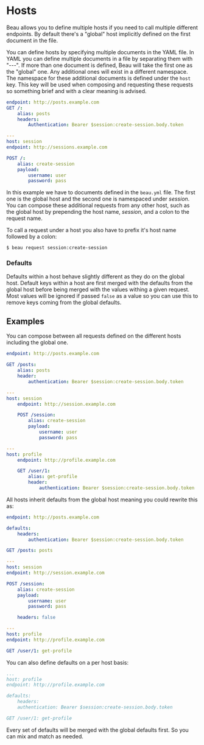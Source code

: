 # Hosts

Beau allows you to define multiple hosts if you need to call multiple different
endpoints. By default there's a "global" host implicitly defined on the first
document in the file.

You can define hosts by specifying multiple documents in the YAML file. In YAML
you can define multiple documents in a file by separating them with "---". If
more than one document is defined, Beau will take the first one as the "global"
one. Any additional ones will exist in a different namespace. The namespace for
these additional documents is defined under the `host` key. This key will be
used when composing and requesting these requests so something brief and with a
clear meaning is advised.

```yaml
endpoint: http://posts.example.com
GET /:
	alias: posts
	headers:
		Authentication: Bearer $session:create-session.body.token

---
host: session
endpoint: http://sessions.example.com

POST /:
	alias: create-session
	payload:
		username: user
		password: pass
```

In this example we have to documents defined in the `beau.yml` file. The first
one is the global host and the second one is namespaced under _session_. You can
compose these additional requests from any other host, such as the global host
by prepending the host name, _session_, and a colon to the request name.

To call a request under a host you also have to prefix it's host name followed
by a colon:

```
$ beau request session:create-session
```

### Defaults

Defaults within a host behave slightly different as they do on the global host.
Default keys within a host are first merged with the defaults from the global
host before being merged with the values withing a given request. Most values
will be ignored if passed `false` as a value so you can use this to remove keys
coming from the global defaults.

## Examples

You can compose between all requests defined on the different hosts including
the global one.

```yaml
endpoint: http://posts.example.com

GET /posts:
	alias: posts
	header:
		authentication: Bearer $session:create-session.body.token

---
host: session
	endpoint: http://session.example.com

	POST /session:
		alias: create-session
		payload:
			username: user
			password: pass

---
host: profile
	endpoint: http://profile.example.com

	GET /user/1:
		alias: get-profile
		header:
			authentication: Bearer $session:create-session.body.token
```

All hosts inherit defaults from the global host meaning you could rewrite this
as:

```yaml
endpoint: http://posts.example.com

defaults:
	headers:
		authentication: Bearer $session:create-session.body.token

GET /posts: posts

---
host: session
endpoint: http://session.example.com

POST /session:
	alias: create-session
	payload:
		username: user
		password: pass

	headers: false

---
host: profile
endpoint: http://profile.example.com

GET /user/1: get-profile
```

You can also define defaults on a per host basis:

```yaml
...
host: profile
endpoint: http://profile.example.com

defaults:
	headers:
	authentication: Bearer $session:create-session.body.token

GET /user/1: get-profile
```

Every set of defaults will be merged with the global defaults first. So you can
mix and match as needed.
